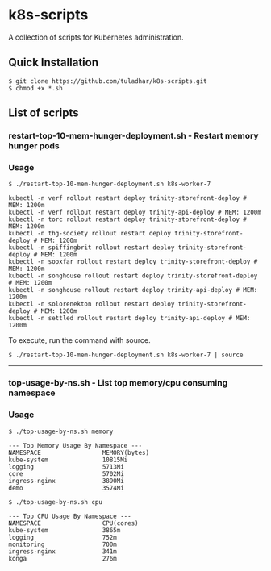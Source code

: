 # k8s-scripts

A collection of scripts for Kubernetes administration.

## Quick Installation
```
$ git clone https://github.com/tuladhar/k8s-scripts.git
$ chmod +x *.sh
```

## List of scripts
### restart-top-10-mem-hunger-deployment.sh - Restart memory hunger pods

### Usage
```
$ ./restart-top-10-mem-hunger-deployment.sh k8s-worker-7
```
```
kubectl -n verf rollout restart deploy trinity-storefront-deploy # MEM: 1200m
kubectl -n verf rollout restart deploy trinity-api-deploy # MEM: 1200m
kubectl -n torc rollout restart deploy trinity-storefront-deploy # MEM: 1200m
kubectl -n thg-society rollout restart deploy trinity-storefront-deploy # MEM: 1200m
kubectl -n spiffingbrit rollout restart deploy trinity-storefront-deploy # MEM: 1200m
kubectl -n sooxfar rollout restart deploy trinity-storefront-deploy # MEM: 1200m
kubectl -n songhouse rollout restart deploy trinity-storefront-deploy # MEM: 1200m
kubectl -n songhouse rollout restart deploy trinity-api-deploy # MEM: 1200m
kubectl -n solorenekton rollout restart deploy trinity-storefront-deploy # MEM: 1200m
kubectl -n settled rollout restart deploy trinity-api-deploy # MEM: 1200m
```

To execute, run the command with source.
```
$ ./restart-top-10-mem-hunger-deployment.sh k8s-worker-7 | source
```

---
### top-usage-by-ns.sh - List top memory/cpu consuming namespace

### Usage
```
$ ./top-usage-by-ns.sh memory
```
```
--- Top Memory Usage By Namespace ---
NAMESPACE                 MEMORY(bytes)
kube-system               10815Mi
logging                   5713Mi
core                      5702Mi
ingress-nginx             3890Mi
demo                      3574Mi
```

```
$ ./top-usage-by-ns.sh cpu
```
```
--- Top CPU Usage By Namespace ---
NAMESPACE                 CPU(cores)
kube-system               3865m
logging                   752m
monitoring                700m
ingress-nginx             341m
konga                     276m
```

